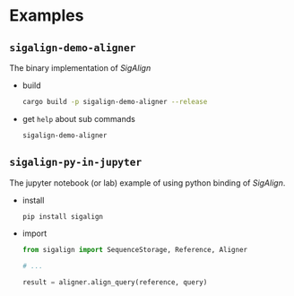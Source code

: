# Examples

## `sigalign-demo-aligner`
The binary implementation of *SigAlign*
* build
    ```bash
    cargo build -p sigalign-demo-aligner --release
    ```
* get `help` about sub commands
    ```bash
    sigalign-demo-aligner
    ```

## `sigalign-py-in-jupyter`
The jupyter notebook (or lab) example of using python binding of *SigAlign*.
* install
    ```bash
    pip install sigalign
    ```
* import
    ```python
    from sigalign import SequenceStorage, Reference, Aligner

    # ...

    result = aligner.align_query(reference, query)
    ```
